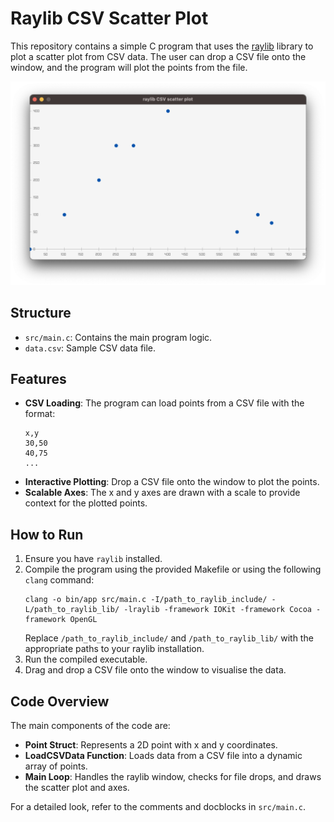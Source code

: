 # Raylib CSV Scatter Plot

This repository contains a simple C program that uses the [raylib](https://www.raylib.com/) library to plot a scatter plot from CSV data. The user can drop a CSV file onto the window, and the program will plot the points from the file.

![Raylib CSV Scatter Plot](screenshot.png)

## Structure

- `src/main.c`: Contains the main program logic.
- `data.csv`: Sample CSV data file.

## Features

- **CSV Loading**: The program can load points from a CSV file with the format:
  ```
  x,y
  30,50
  40,75
  ...
  ```
- **Interactive Plotting**: Drop a CSV file onto the window to plot the points.
- **Scalable Axes**: The x and y axes are drawn with a scale to provide context for the plotted points.

## How to Run

1. Ensure you have `raylib` installed.
2. Compile the program using the provided Makefile or using the following `clang` command:
   ```
   clang -o bin/app src/main.c -I/path_to_raylib_include/ -L/path_to_raylib_lib/ -lraylib -framework IOKit -framework Cocoa -framework OpenGL
   ```
   Replace `/path_to_raylib_include/` and `/path_to_raylib_lib/` with the appropriate paths to your raylib installation.
3. Run the compiled executable.
4. Drag and drop a CSV file onto the window to visualise the data.

## Code Overview

The main components of the code are:

- **Point Struct**: Represents a 2D point with x and y coordinates.
- **LoadCSVData Function**: Loads data from a CSV file into a dynamic array of points.
- **Main Loop**: Handles the raylib window, checks for file drops, and draws the scatter plot and axes.

For a detailed look, refer to the comments and docblocks in `src/main.c`.
